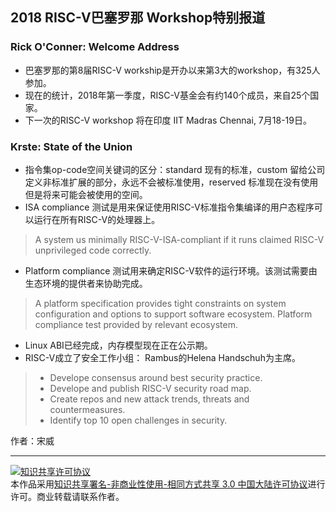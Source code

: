 ## 2018 RISC-V巴塞罗那 Workshop特别报道

### Rick O'Conner: Welcome Address

- 巴塞罗那的第8届RISC-V workship是开办以来第3大的workshop，有325人参加。
- 现在的统计，2018年第一季度，RISC-V基金会有约140个成员，来自25个国家。
- 下一次的RISC-V workshop 将在印度 IIT Madras Chennai, 7月18-19日。

### Krste: State of the Union

- 指令集op-code空间关键词的区分：standard 现有的标准，custom 留给公司定义非标准扩展的部分，永远不会被标准使用，reserved 标准现在没有使用但是将来可能会被使用的空间。
- ISA compliance 测试是用来保证使用RISC-V标准指令集编译的用户态程序可以运行在所有RISC-V的处理器上。

> A system us minimally RISC-V-ISA-compliant if it runs claimed RISC-V unprivileged code correctly.

- Platform compliance 测试用来确定RISC-V软件的运行环境。该测试需要由生态环境的提供者来协助完成。

> A platform specification provides tight constraints on system configuration and options to support software ecosystem.
> Platform compliance test provided by relevant ecosystem.

- Linux ABI已经完成，内存模型现在正在公示期。
- RISC-V成立了安全工作小组： Rambus的Helena Handschuh为主席。

> - Develope consensus around best security practice.
> - Develope and publish RISC-V security road map.
> - Create repos and new attack trends, threats and countermeasures.
> - Identify top 10 open challenges in security.



作者：宋威

----

<a rel="license" href="http://creativecommons.org/licenses/by-nc-sa/3.0/cn/"><img alt="知识共享许可协议" style="border-width:0" src="https://i.creativecommons.org/l/by-nc-sa/3.0/cn/80x15.png" /></a><br />本作品采用<a rel="license" href="http://creativecommons.org/licenses/by-nc-sa/3.0/cn/">知识共享署名-非商业性使用-相同方式共享 3.0 中国大陆许可协议</a>进行许可。商业转载请联系作者。
